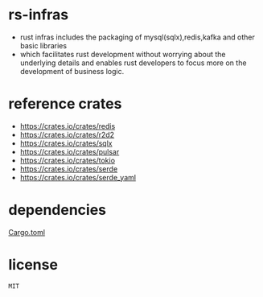 # rs-infras
- rust infras includes the packaging of mysql(sqlx),redis,kafka and other basic libraries
- which facilitates rust development without worrying about the underlying details and enables rust developers to focus more on the development of business logic.

# reference crates
- https://crates.io/crates/redis
- https://crates.io/crates/r2d2
- https://crates.io/crates/sqlx
- https://crates.io/crates/pulsar
- https://crates.io/crates/tokio
- https://crates.io/crates/serde
- https://crates.io/crates/serde_yaml

# dependencies
[Cargo.toml](https://github.com/rs-god/rs-infras/blob/main/Cargo.toml)

# license
    MIT
